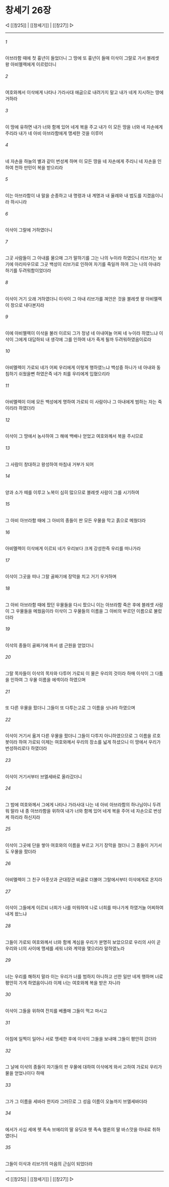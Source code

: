# 창세기 26장

◁ [[창25]] | [[창세기]] | [[창27]] ▷
***

###### 1
아브라함 때에 첫 흉년이 들었더니 그 땅에 또 흉년이 들매 이삭이 그랄로 가서 블레셋 왕 아비멜렉에게 이르렀더니

###### 2
여호와께서 이삭에게 나타나 가라사대 애굽으로 내려가지 말고 내가 네게 지시하는 땅에 거하라

###### 3
이 땅에 유하면 내가 너와 함께 있어 네게 복을 주고 내가 이 모든 땅을 너와 네 자손에게 주리라 내가 네 아비 아브라함에게 맹세한 것을 이루어

###### 4
네 자손을 하늘의 별과 같이 번성케 하며 이 모든 땅을 네 자손에게 주리니 네 자손을 인하여 천하 만민이 복을 받으리라

###### 5
이는 아브라함이 내 말을 순종하고 내 명령과 내 계명과 내 율례와 내 법도를 지켰음이니라 하시니라

###### 6
이삭이 그랄에 거하였더니

###### 7
그곳 사람들이 그 아내를 물으매 그가 말하기를 그는 나의 누이라 하였으니 리브가는 보기에 아리따우므로 그곳 백성이 리브가로 인하여 자기를 죽일까 하여 그는 나의 아내라 하기를 두려워함이었더라

###### 8
이삭이 거기 오래 거하였더니 이삭이 그 아내 리브가를 껴안은 것을 블레셋 왕 아비멜렉이 창으로 내다본지라

###### 9
이에 아비멜렉이 이삭을 불러 이르되 그가 정녕 네 아내여늘 어찌 네 누이라 하였느냐 이삭이 그에게 대답하되 내 생각에 그를 인하여 내가 죽게 될까 두려워하였음이로라

###### 10
아비멜렉이 가로되 네가 어찌 우리에게 이렇게 행하였느냐 백성중 하나가 네 아내와 동침하기 쉬웠을뻔 하였은즉 네가 죄를 우리에게 입혔으리라

###### 11
아비멜렉이 이에 모든 백성에게 명하여 가로되 이 사람이나 그 아내에게 범하는 자는 죽이리라 하였더라

###### 12
이삭이 그 땅에서 농사하여 그 해에 백배나 얻었고 여호와께서 복을 주시므로

###### 13
그 사람이 창대하고 왕성하여 마침내 거부가 되어

###### 14
양과 소가 떼를 이루고 노복이 심히 많으므로 블레셋 사람이 그를 시기하여

###### 15
그 아비 아브라함 때에 그 아비의 종들이 판 모든 우물을 막고 흙으로 메웠더라

###### 16
아비멜렉이 이삭에게 이르되 네가 우리보다 크게 강성한즉 우리를 떠나가라

###### 17
이삭이 그곳을 떠나 그랄 골짜기에 장막을 치고 거기 우거하며

###### 18
그 아비 아브라함 때에 팠던 우물들을 다시 팠으니 이는 아브라함 죽은 후에 블레셋 사람이 그 우물들을 메웠음이라 이삭이 그 우물들의 이름을 그 아비의 부르던 이름으로 불렀더라

###### 19
이삭의 종들이 골짜기에 파서 샘 근원을 얻었더니

###### 20
그랄 목자들이 이삭의 목자와 다투어 가로되 이 물은 우리의 것이라 하매 이삭이 그 다툼을 인하여 그 우물 이름을 에섹이라 하였으며

###### 21
또 다른 우물을 팠더니 그들이 또 다투는고로 그 이름을 싯나라 하였으며

###### 22
이삭이 거기서 옮겨 다른 우물을 팠더니 그들이 다투지 아니하였으므로 그 이름을 르호봇이라 하여 가로되 이제는 여호와께서 우리의 장소를 넓게 하셨으니 이 땅에서 우리가 번성하리로다 하였더라

###### 23
이삭이 거기서부터 브엘세바로 올라갔더니

###### 24
그 밤에 여호와께서 그에게 나타나 가라사대 나는 네 아비 아브라함의 하나님이니 두려워 말라 내 종 아브라함을 위하여 내가 너와 함께 있어 네게 복을 주어 네 자손으로 번성케 하리라 하신지라

###### 25
이삭이 그곳에 단을 쌓아 여호와의 이름을 부르고 거기 장막을 쳤더니 그 종들이 거기서도 우물을 팠더라

###### 26
아비멜렉이 그 친구 아훗삿과 군대장관 비골로 더불어 그랄에서부터 이삭에게로 온지라

###### 27
이삭이 그들에게 이르되 너희가 나를 미워하여 나로 너희를 떠나가게 하였거늘 어찌하여 내게 왔느냐

###### 28
그들이 가로되 여호와께서 너와 함께 계심을 우리가 분명히 보았으므로 우리의 사이 곧 우리와 너의 사이에 맹세를 세워 너와 계약을 맺으리라 말하였노라

###### 29
너는 우리를 해하지 말라 이는 우리가 너를 범하지 아니하고 선한 일만 네게 행하며 너로 평안히 가게 하였음이니라 이제 너는 여호와께 복을 받은 자니라

###### 30
이삭이 그들을 위하여 잔치를 베풀매 그들이 먹고 마시고

###### 31
아침에 일찍이 일어나 서로 맹세한 후에 이삭이 그들을 보내매 그들이 평안히 갔더라

###### 32
그 날에 이삭의 종들이 자기들의 판 우물에 대하여 이삭에게 와서 고하여 가로되 우리가 물을 얻었나이다 하매

###### 33
그가 그 이름을 세바라 한지라 그러므로 그 성읍 이름이 오늘까지 브엘세바더라

###### 34
에서가 사십 세에 헷 족속 브에리의 딸 유딧과 헷 족속 엘론의 딸 바스맛을 아내로 취하였더니

###### 35
그들이 이삭과 리브가의 마음의 근심이 되었더라

***
◁ [[창25]] | [[창세기]] | [[창27]] ▷
